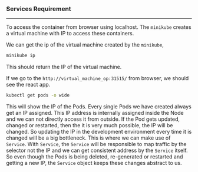### Services Requirement

---

To access the container from browser using localhost. The `minikube` creates a virtual machine with IP to access these containers.

We can get the ip of the virtual machine created by the `minikube`,

```bash
minikube ip
```

This should return the IP of the virtual machine.

If we go to the `http://virtual_machine_op:31515/` from browser, we should see the react app.

```bash
kubectl get pods -o wide
```

This will show the IP of the Pods. Every single Pods we have created always get an IP assigned. This IP address is internally assigned inside the Node and we can not directly access it from outside. If the Pod gets updated, changed or restarted, then the it is very much possible, the IP will be changed. So updating the IP in the development environment every time it is changed will be a big bottleneck. This is where we can make use of `Service`. With `Service`, the `Service` will be responsible to map traffic by the selector not the IP and we can get consistent address by the `Service` itself. So even though the Pods is being deleted, re-generated or restarted and getting a new IP, the `Service` object keeps these changes abstract to us.
